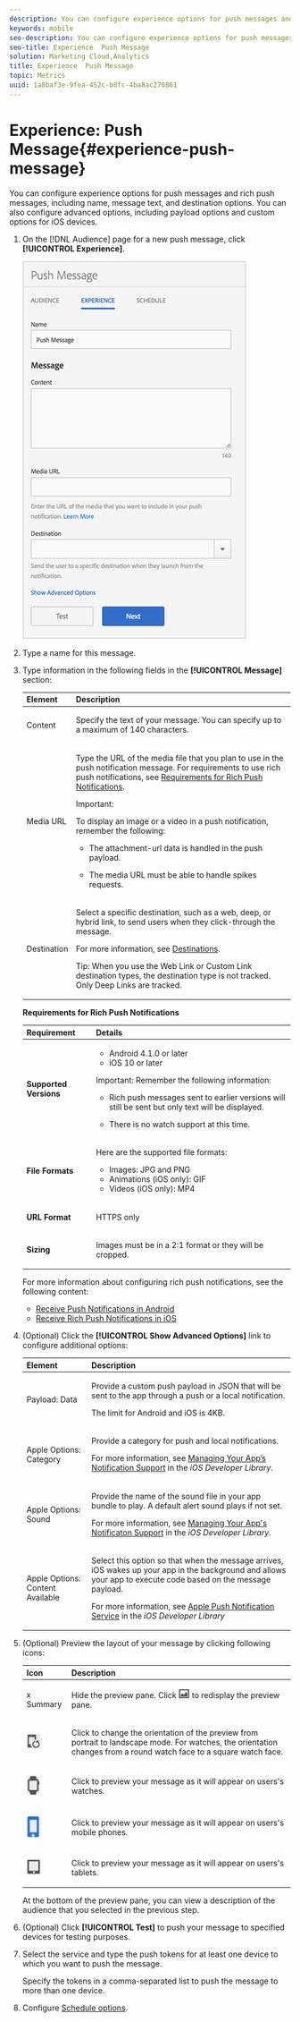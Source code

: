 ```yaml
---
description: You can configure experience options for push messages and rich push messages, including name, message text, and destination options. You can also configure advanced options, including payload options and custom options for iOS devices.
keywords: mobile
seo-description: You can configure experience options for push messages and rich push messages, including name, message text, and destination options. You can also configure advanced options, including payload options and custom options for iOS devices.
seo-title: Experience  Push Message
solution: Marketing Cloud,Analytics
title: Experience  Push Message
topic: Metrics
uuid: 1a8baf3e-9fea-452c-b0fc-4ba8ac270861
---
```


# Experience: Push Message{#experience-push-message}

You can configure experience options for push messages and rich push messages, including name, message text, and destination options. You can also configure advanced options, including payload options and custom options for iOS devices.

1. On the [!DNL Audience] page for a new push message, click **[!UICONTROL Experience]**.

   ![](assets/experience-push-message.png)

1. Type a name for this message. 
1. Type information in the following fields in the **[!UICONTROL Message]** section: 

   <table id="table_86AC9803DD0C47168CD179F774B5D573"> 
   <thead> 
   <tr> 
      <th colname="col1" class="entry"> Element </th> 
      <th colname="col2" class="entry"> Description </th> 
   </tr>
   </thead>
   <tbody> 
   <tr> 
      <td colname="col1"> <p><span class="uicontrol"> Content </span> </p> </td> 
      <td colname="col2"> <p>Specify the text of your message. You can specify up to a maximum of 140 characters. </p> </td> 
   </tr> 
   <tr> 
      <td colname="col1"> <p><span class="uicontrol"> Media URL</span> </p> </td> 
      <td colname="col2"> <p>Type the URL of the media file that you plan to use in the push notification message. For requirements to use rich push notifications, see <a href="../../in-app-messaging/t-create-push-message/c-experience--push-message.md#table_C244F841CD724DEDA6EFEADE9F9A7F91" format="dita" scope="local"> Requirements for Rich Push Notifications</a>. </p> <p> <p>Important:  <p>To display an image or a video in a push notification, remember the following: </p> <p> 
         <ul id="ul_228BCE89F55F43DA8B530D064D0DBBAD"> 
         <li id="li_44B8CB9A24F24E8E902BC145D2F34483"> <p>The <span class="codeph"> attachment-url</span> data is handled in the push payload. </p> </li> 
         <li id="li_E5F9447798D24FC0958C15B03047E4EA"> <p>The media URL must be able to handle spikes requests. </p> </li> 
         </td> 
   </tr> 
   <tr> 
      <td colname="col1"> <p><span class="uicontrol"> Destination</span> </p> </td> 
      <td colname="col2"> <p>Select a specific destination, such as a web, deep, or hybrid link, to send users when they click-through the message. </p> <p>For more information, see <a href="../../acquisition-main/c-create-destinations.md#concept_73717AC2655E4D1FACFE885FD68D8F17" format="dita" scope="local"> Destinations</a>. </p> <p> <p>Tip: When you use the <span class="uicontrol"> Web Link</span> or <span class="uicontrol"> Custom Link</span> destination types, the destination type is not tracked. Only <span class="uicontrol"> Deep Links</span> are tracked. </p> </p> </td> 
   </tr> 
   </tbody> 
   </table>

   **Requirements for Rich Push Notifications**

   <table id="table_C244F841CD724DEDA6EFEADE9F9A7F91">  
   <thead> 
   <tr> 
      <th colname="col1" class="entry"> Requirement </th> 
      <th colname="col2" class="entry"> Details </th> 
   </tr>
   </thead>
   <tbody> 
   <tr> 
      <td colname="col1"> <p><b>Supported Versions</b> </p> </td> 
      <td colname="col2"> <p> 
      <ul id="ul_1763E91A093B43A7B76FD1D392F2CE4B"> 
         <li id="li_7F35E5E6975F40A1AF167F113D19283B">Android 4.1.0 or later </li> 
         <li id="li_134F2EBB53AF40C8B5D035356A046E08">iOS 10 or later </li> 
      </ul> </p> <p> <p>Important: Remember the following information: 
         <ul id="ul_A890BB2DE9964CE19153177455DC013F"> 
         <li id="li_05E188E6A4A54A26A11172F6CFDF7E2E"> <p>Rich push messages sent to earlier versions will still be sent but only text will be displayed. </p> </li> 
         <li id="li_342F608924AD4319A341D7F1AC76FC77"> <p>There is no watch support at this time. </p> </li> 
         </ul> </p> </p> </td> 
   </tr> 
   <tr> 
      <td colname="col1"> <p><b>File Formats</b> </p> </td> 
      <td colname="col2"> <p>Here are the supported file formats: </p> <p> 
      <ul id="ul_AC39ABF5B2554DCB8BF8561064BB5A40"> 
         <li id="li_531C9EBC44B14211B17733242DA725AB">Images: JPG and PNG </li> 
         <li id="li_673538A5B65143EC899BC1747F7B27C1">Animations (iOS only): GIF </li> 
         <li id="li_C9057A18A243407FB0BE24A9FA24B781">Videos (iOS only): MP4 </li> 
      </ul> </p> </td> 
   </tr> 
   <tr> 
      <td colname="col1"> <p><b>URL Format</b> </p> </td> 
      <td colname="col2"> <p>HTTPS only </p> </td> 
   </tr> 
   <tr> 
      <td colname="col1"> <p><b>Sizing</b> </p> </td> 
      <td colname="col2"> <p>Images must be in a 2:1 format or they will be cropped. </p> </td> 
   </tr> 
   </tbody> 
   </table>

   For more information about configuring rich push notifications, see the following content:

      * <a href="/help/android/messaging-main/push-messaging/c-set-up-rich-push-notif-android.md" format="dita" scope="local">Receive Push Notifications in Android</a> 
      * <a href="/help/ios/messaging-main/push-messaging/c-set-up-rich-push-notif-ios.md">Receive Rich Push Notifications in iOS</a>

1. (Optional) Click the **[!UICONTROL Show Advanced Options]** link to configure additional options: 

   <table id="table_8634A4D115D446D9BC738DA525740952"> 
   <thead> 
   <tr> 
      <th colname="col1" class="entry"> Element </th> 
      <th colname="col2" class="entry"> Description </th> 
   </tr>
   </thead>
   <tbody> 
   <tr> 
      <td colname="col1"> <p><span class="uicontrol"> Payload: Data</span> </p> </td> 
      <td colname="col2"> <p>Provide a custom push payload in JSON that will be sent to the app through a push or a local notification. </p> <p>The limit for Android and iOS is 4KB. </p> </td> 
   </tr> 
   <tr> 
      <td colname="col1"> <p><span class="uicontrol"> Apple Options: Category </span> </p> </td> 
      <td colname="col2"> <p>Provide a category for push and local notifications. </p> <p>For more information, see <a href="https://developer.apple.com/library/content/documentation/NetworkingInternet/Conceptual/RemoteNotificationsPG/SupportingNotificationsinYourApp.html#//apple_ref/doc/uid/TP40008194-CH4-SW9" format="https" scope="external"> Managing Your App’s Notification Support</a> in the <i>iOS Developer Library</i>. </p> </td> 
   </tr> 
   <tr> 
      <td colname="col1"> <p><span class="uicontrol"> Apple Options: Sound</span> </p> </td> 
      <td colname="col2"> <p>Provide the name of the sound file in your app bundle to play. A default alert sound plays if not set. </p> <p>For more information, see <a href="https://developer.apple.com/library/content/documentation/NetworkingInternet/Conceptual/RemoteNotificationsPG/SupportingNotificationsinYourApp.html#//apple_ref/doc/uid/TP40008194-CH4-SW10" format="https" scope="external"> Managing Your App's Notificaton Support</a> in the <i>iOS Developer Library</i>. </p> <p> </p> </td> 
   </tr> 
   <tr> 
      <td colname="col1"> <p><span class="uicontrol"> Apple Options: Content Available </span> </p> </td> 
      <td colname="col2"> <p>Select this option so that when the message arrives, iOS wakes up your app in the background and allows your app to execute code based on the message payload. </p> <p>For more information, see <a href="https://developer.apple.com/library/content/documentation/NetworkingInternet/Conceptual/RemoteNotificationsPG/APNSOverview.html#//apple_ref/doc/uid/TP40008194-CH8-SW1" format="https" scope="external"> Apple Push Notification Service</a> in the <i>iOS Developer Library</i> </p> </td> 
   </tr> 
   </tbody> 
   </table>

1. (Optional) Preview the layout of your message by clicking following icons:

   <table id="table_1F3A432BA41C4648818387A6A42A270C"> 
   <thead> 
   <tr> 
      <th colname="col1" class="entry"> Icon </th> 
      <th colname="col2" class="entry"> Description </th> 
   </tr>
   </thead>
   <tbody> 
   <tr> 
      <td colname="col1"> <p>x Summary </p> </td> 
      <td colname="col2"> <p>Hide the preview pane. Click <img src="assets/icon_preview.png" id="image_B1F0C3DAA1174AEF9E02D5F9C2821E2C" /> to redisplay the preview pane. </p> </td> 
   </tr> 
   <tr> 
      <td colname="col1"> <p><img src="assets/icon_orientation.png" id="image_BB8B902423FD4D4D98FCF20B703766D8" /> </p> </td> 
      <td colname="col2"> <p>Click to change the orientation of the preview from portrait to landscape mode. For watches, the orientation changes from a round watch face to a square watch face. </p> </td> 
   </tr> 
   <tr> 
      <td colname="col1"> <p><img src="assets/icon_watch.png" id="image_232BFE8DC97A4FE4ADF9E8C5D52618FF" /> </p> </td> 
      <td colname="col2"> <p>Click to preview your message as it will appear on users's watches. </p> </td> 
   </tr> 
   <tr> 
      <td colname="col1"> <p><img src="assets/icon_phone.png" id="image_FA00AC03DDC14C9FB615EC48CF4AE13B" /> </p> </td> 
      <td colname="col2"> <p>Click to preview your message as it will appear on users's mobile phones. </p> </td> 
   </tr> 
   <tr> 
      <td colname="col1"> <p><img src="assets/icon_tablet.png" id="image_9894F392F00649A889D445C52DE3E384" /> </p> </td> 
      <td colname="col2"> <p>Click to preview your message as it will appear on users's tablets. </p> </td> 
   </tr> 
   </tbody> 
   </table>

   At the bottom of the preview pane, you can view a description of the audience that you selected in the previous step. 

1. (Optional) Click **[!UICONTROL Test]** to push your message to specified devices for testing purposes. 
1. Select the service and type the push tokens for at least one device to which you want to push the message.

   Specify the tokens in a comma-separated list to push the message to more than one device. 
1. Configure [Schedule options](../../in-app-messaging/t-create-push-message/c-schedule-push-message.md#concept_F7B31A14470E4EF69ECAC264F52084A3).


